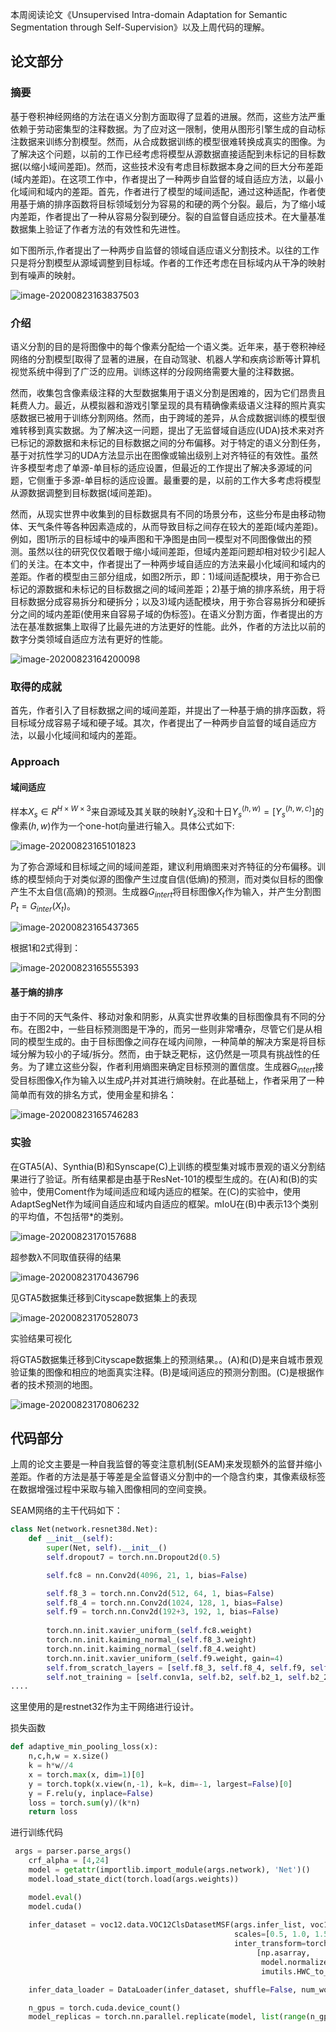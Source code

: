 本周阅读论文《Unsupervised Intra-domain Adaptation for Semantic Segmentation through Self-Supervision》以及上周代码的理解。



## 论文部分

### 摘要

基于卷积神经网络的方法在语义分割方面取得了显着的进展。然而，这些方法严重依赖于劳动密集型的注释数据。为了应对这一限制，使用从图形引擎生成的自动标注数据来训练分割模型。然而，从合成数据训练的模型很难转换成真实的图像。为了解决这个问题，以前的工作已经考虑将模型从源数据直接适配到未标记的目标数据(以缩小域间差距)。然而，这些技术没有考虑目标数据本身之间的巨大分布差距(域内差距)。在这项工作中，作者提出了一种两步自监督的域自适应方法，以最小化域间和域内的差距。首先，作者进行了模型的域间适配，通过这种适配，作者使用基于熵的排序函数将目标领域划分为容易的和硬的两个分裂。最后，为了缩小域内差距，作者提出了一种从容易分裂到硬分。裂的自监督自适应技术。在大量基准数据集上验证了作者方法的有效性和先进性。



如下图所示,作者提出了一种两步自监督的领域自适应语义分割技术。以往的工作只是将分割模型从源域调整到目标域。作者的工作还考虑在目标域内从干净的映射到有噪声的映射。

![image-20200823163837503](D:\MarkDown\DeepLearning\img\image-20200823163837503.png)





### 介绍

语义分割的目的是将图像中的每个像素分配给一个语义类。近年来，基于卷积神经网络的分割模型[取得了显著的进展，在自动驾驶、机器人学和疾病诊断等计算机视觉系统中得到了广泛的应用。训练这样的分段网络需要大量的注释数据。

然而，收集包含像素级注释的大型数据集用于语义分割是困难的，因为它们昂贵且耗费人力。最近，从模拟器和游戏引擎呈现的具有精确像素级语义注释的照片真实感数据已被用于训练分割网络。然而，由于跨域的差异，从合成数据训练的模型很难转移到真实数据。为了解决这一问题，提出了无监督域自适应(UDA)技术来对齐已标记的源数据和未标记的目标数据之间的分布偏移。对于特定的语义分割任务，基于对抗性学习的UDA方法显示出在图像或输出级别上对齐特征的有效性。虽然许多模型考虑了单源-单目标的适应设置，但最近的工作提出了解决多源域的问题，它侧重于多源-单目标的适应设置。最重要的是，以前的工作大多考虑将模型从源数据调整到目标数据(域间差距)。

然而，从现实世界中收集到的目标数据具有不同的场景分布，这些分布是由移动物体、天气条件等各种因素造成的，从而导致目标之间存在较大的差距(域内差距)。例如，图1所示的目标域中的噪声图和干净图是由同一模型对不同图像做出的预测。虽然以往的研究仅仅着眼于缩小域间差距，但域内差距问题却相对较少引起人们的关注。在本文中，作者提出了一种两步域自适应的方法来最小化域间和域内的差距。作者的模型由三部分组成，如图2所示，即：1)域间适配模块，用于弥合已标记的源数据和未标记的目标数据之间的域间差距；2)基于熵的排序系统，用于将目标数据分成容易拆分和硬拆分；以及3)域内适配模块，用于弥合容易拆分和硬拆分之间的域内差距(使用来自容易子域的伪标签)。在语义分割方面，作者提出的方法在基准数据集上取得了比最先进的方法更好的性能。此外，作者的方法比以前的数字分类领域自适应方法有更好的性能。

![image-20200823164200098](D:\MarkDown\DeepLearning\img\image-20200823164200098.png)



### 取得的成就

首先，作者引入了目标数据之间的域间差距，并提出了一种基于熵的排序函数，将目标域分成容易子域和硬子域。其次，作者提出了一种两步自监督的域自适应方法，以最小化域间和域内的差距。



### Approach

#### 域间适应

样本$X_s\in R^{H\times W\times3}$来自源域及其关联的映射$Y_s$没和十日$Y_s^{(h,w)}=[Y_s^{(h,w,c)}]$的像素$(h,w)$作为一个one-hot向量进行输入。具体公式如下:

![image-20200823165101823](C:\Users\liao\AppData\Roaming\Typora\typora-user-images\image-20200823165101823.png)

为了弥合源域和目标域之间的域间差距，建议利用熵图来对齐特征的分布偏移。训练的模型倾向于对类似源的图像产生过度自信(低熵)的预测，而对类似目标的图像产生不太自信(高熵)的预测。生成器$G_{intert}$将目标图像$X_t$作为输入，并产生分割图$P_t=G_{inter}(X_t)$。

![image-20200823165437365](D:\MarkDown\DeepLearning\img\image-20200823165437365.png)

根据1和2式得到：

![image-20200823165555393](D:\MarkDown\DeepLearning\img\image-20200823165555393.png)

#### 基于熵的排序

由于不同的天气条件、移动对象和阴影，从真实世界收集的目标图像具有不同的分布。在图2中，一些目标预测图是干净的，而另一些则非常嘈杂，尽管它们是从相同的模型生成的。由于目标图像之间存在域内间隙，一种简单的解决方案是将目标域分解为较小的子域/拆分。然而，由于缺乏靶标，这仍然是一项具有挑战性的任务。为了建立这些分裂，作者利用熵图来确定目标预测的置信度。生成器$G_{intert}$接受目标图像$X_t$作为输入以生成$P_t$并对其进行熵映射。在此基础上，作者采用了一种简单而有效的排名方式，使用金星和排名：

![image-20200823165746283](D:\MarkDown\DeepLearning\img\image-20200823165746283.png)



### 实验

在GTA5(A)、Synthia(B)和Synscape(C)上训练的模型集对城市景观的语义分割结果进行了验证。所有结果都是由基于ResNet-101的模型生成的。在(A)和(B)的实验中，使用Coment作为域间适应和域内适应的框架。在(C)的实验中，使用AdaptSegNet作为域间自适应和域内自适应的框架。mIoU在(B)中表示13个类别的平均值，不包括带*的类别。

![image-20200823170157688](D:\MarkDown\DeepLearning\img\image-20200823170157688.png)



超参数λ不同取值获得的结果

![image-20200823170436796](D:\MarkDown\DeepLearning\img\image-20200823170436796.png)

见GTA5数据集迁移到Cityscape数据集上的表现

![image-20200823170528073](D:\MarkDown\DeepLearning\img\image-20200823170528073.png)

实验结果可视化

将GTA5数据集迁移到Cityscape数据集上的预测结果。。(A)和(D)是来自城市景观验证集的图像和相应的地面真实注释。(B)是域间适应的预测分割图。(C)是根据作者的技术预测的地图。

![image-20200823170806232](D:\MarkDown\DeepLearning\img\image-20200823170806232.png)



## 代码部分

上周的论文主要是一种自我监督的等变注意机制(SEAM)来发现额外的监督并缩小差距。作者的方法是基于等差是全监督语义分割中的一个隐含约束，其像素级标签在数据增强过程中采取与输入图像相同的空间变换。

SEAM网络的主干代码如下：

```python
class Net(network.resnet38d.Net):
    def __init__(self):
        super(Net, self).__init__()
        self.dropout7 = torch.nn.Dropout2d(0.5)

        self.fc8 = nn.Conv2d(4096, 21, 1, bias=False)

        self.f8_3 = torch.nn.Conv2d(512, 64, 1, bias=False)
        self.f8_4 = torch.nn.Conv2d(1024, 128, 1, bias=False)
        self.f9 = torch.nn.Conv2d(192+3, 192, 1, bias=False)
        
        torch.nn.init.xavier_uniform_(self.fc8.weight)
        torch.nn.init.kaiming_normal_(self.f8_3.weight)
        torch.nn.init.kaiming_normal_(self.f8_4.weight)
        torch.nn.init.xavier_uniform_(self.f9.weight, gain=4)
        self.from_scratch_layers = [self.f8_3, self.f8_4, self.f9, self.fc8]
        self.not_training = [self.conv1a, self.b2, self.b2_1, self.b2_2]
....
```

这里使用的是restnet32作为主干网络进行设计。



损失函数

```python
def adaptive_min_pooling_loss(x):
    n,c,h,w = x.size()
    k = h*w//4
    x = torch.max(x, dim=1)[0]
    y = torch.topk(x.view(n,-1), k=k, dim=-1, largest=False)[0]
    y = F.relu(y, inplace=False)
    loss = torch.sum(y)/(k*n)
    return loss
```

进行训练代码

```python
 args = parser.parse_args()
    crf_alpha = [4,24]
    model = getattr(importlib.import_module(args.network), 'Net')()
    model.load_state_dict(torch.load(args.weights))

    model.eval()
    model.cuda()
        
    infer_dataset = voc12.data.VOC12ClsDatasetMSF(args.infer_list, voc12_root=args.voc12_root,
                                                  scales=[0.5, 1.0, 1.5, 2.0],
                                                  inter_transform=torchvision.transforms.Compose(
                                                       [np.asarray,
                                                        model.normalize,
                                                        imutils.HWC_to_CHW]))

    infer_data_loader = DataLoader(infer_dataset, shuffle=False, num_workers=args.num_workers, pin_memory=True)

    n_gpus = torch.cuda.device_count()
    model_replicas = torch.nn.parallel.replicate(model, list(range(n_gpus)))
```

